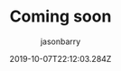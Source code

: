 ---
title: Coming soon
date: "2019-10-07T22:12:03.284Z"
description: Stay tuned...
hero: hero.jpg
author: jasonbarry
---
